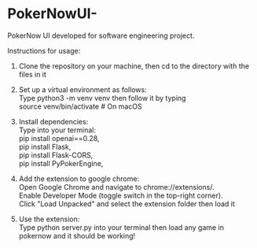 # PokerNowUI-
PokerNow UI developed for software engineering project.


Instructions for usage: <br />

1) Clone the repository on your machine, then cd to the directory with the files in it

2) Set up a virtual environment as follows: <br />
        Type python3 -m venv venv then follow it by typing <br />
        source venv/bin/activate  # On macOS <br />
3) Install dependencies: <br />
       Type into your terminal: <br />
       pip install openai==0.28, <br />
       pip install Flask, <br />
       pip install Flask-CORS, <br />
       pip install PyPokerEngine, <br />
4) Add the extension to google chrome: <br />
       Open Google Chrome and navigate to chrome://extensions/. <br />
        Enable Developer Mode (toggle switch in the top-right corner). <br />
        Click "Load Unpacked" and select the extension folder then load it <br />
5) Use the extension: <br />
     Type python server.py into your terminal then load any game in pokernow and it should be working!
